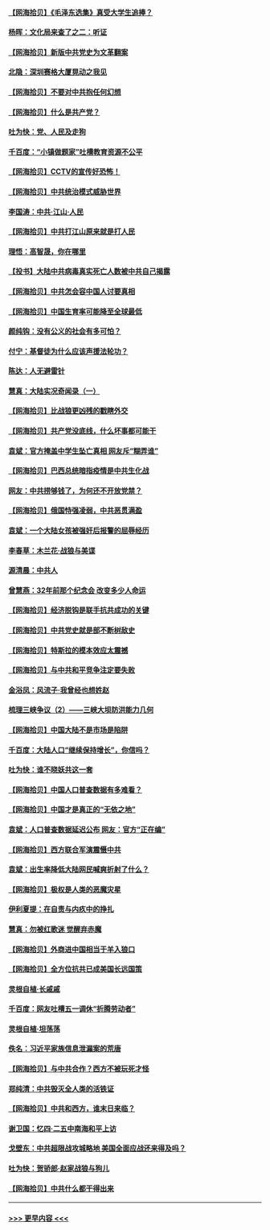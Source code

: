 #### [【网海拾贝】《毛泽东选集》真受大学生追捧？](../pages/nsc993/n12968779.md?t=05231301) 
#### [杨晖：文化局来查了之二：听证](../pages/nsc993/n12966528.md?t=05231301) 
#### [【网海拾贝】新版中共党史为文革翻案](../pages/nsc993/n12967526.md?t=05231301) 
#### [北隐：深圳赛格大厦晃动之我见](../pages/nsc993/n12967393.md?t=05231301) 
#### [【网海拾贝】不要对中共抱任何幻想](../pages/nsc993/n12965222.md?t=05231301) 
#### [【网海拾贝】什么是共产党？](../pages/nsc993/n12962781.md?t=05231301) 
#### [吐为快：党、人民及走狗](../pages/nsc993/n12962747.md?t=05231301) 
#### [千百度：“小镇做题家”吐槽教育资源不公平](../pages/nsc993/n12962705.md?t=05231301) 
#### [【网海拾贝】CCTV的宣传好恐怖！](../pages/nsc993/n12959984.md?t=05231301) 
#### [【网海拾贝】中共统治模式威胁世界](../pages/nsc993/n12957622.md?t=05231301) 
#### [李国涛：中共‧江山‧人民](../pages/nsc993/n12957502.md?t=05231301) 
#### [【网海拾贝】中共打江山原来就是打人民](../pages/nsc993/n12954345.md?t=05231301) 
#### [理悟：高智晟，你在哪里](../pages/nsc993/n12953115.md?t=05231301) 
#### [【投书】大陆中共病毒真实死亡人数被中共自己揭露](../pages/nsc993/n12953050.md?t=05231301) 
#### [【网海拾贝】中共怎会容中国人讨要真相](../pages/nsc993/n12952161.md?t=05231301) 
#### [【网海拾贝】中国生育率可能降至全球最低](../pages/nsc993/n12948793.md?t=05231301) 
#### [颜纯钩：没有公义的社会有多可怕？](../pages/nsc993/n12947626.md?t=05231301) 
#### [付宁：基督徒为什么应该声援法轮功？](../pages/nsc993/n12947233.md?t=05231301) 
#### [陈达：人无避雷针](../pages/nsc993/n12947098.md?t=05231301) 
#### [慧真：大陆实况奇闻录（一）](../pages/nsc993/n12945811.md?t=05231301) 
#### [【网海拾贝】比战狼更凶残的戳瞎外交](../pages/nsc993/n12945717.md?t=05231301) 
#### [【网海拾贝】共产党没底线，什么坏事都可能干](../pages/nsc993/n12942090.md?t=05231301) 
#### [袁斌：官方掩盖中学生坠亡真相 网友斥“糊弄谁”](../pages/nsc993/n12942029.md?t=05231301) 
#### [【网海拾贝】巴西总统暗指疫情是中共生化战](../pages/nsc993/n12938999.md?t=05231301) 
#### [网友：中共捞够钱了，为何还不开放党禁？](../pages/nsc993/n12938952.md?t=05231301) 
#### [【网海拾贝】俄国恃强凌弱，中共恶贯满盈](../pages/nsc993/n12936626.md?t=05231301) 
#### [袁斌：一个大陆女孩被强奸后报警的屈辱经历](../pages/nsc993/n12936547.md?t=05231301) 
#### [李春草：木兰花·战狼与美谍](../pages/nsc993/n12935995.md?t=05231301) 
#### [源清晨：中共人](../pages/nsc993/n12935589.md?t=05231301) 
#### [曾慧燕：32年前那个纪念会 改变多少人命运](../pages/nsc993/n12934233.md?t=05231301) 
#### [【网海拾贝】经济脱钩是联手抗共成功的关键](../pages/nsc993/n12934176.md?t=05231301) 
#### [【网海拾贝】中共党史就是部不断树敌史](../pages/nsc993/n12932844.md?t=05231301) 
#### [【网海拾贝】特斯拉的模本效应太震撼](../pages/nsc993/n12925626.md?t=05231301) 
#### [【网海拾贝】与中共和平竞争注定要失败](../pages/nsc993/n12923326.md?t=05231301) 
#### [金浴凤：风流子‧我曾经也想姓赵](../pages/nsc993/n12920911.md?t=05231301) 
#### [梳理三峡争议（2）——三峡大坝防洪能力几何](../pages/nsc993/n12920173.md?t=05231301) 
#### [【网海拾贝】中国大陆不是市场是陷阱](../pages/nsc993/n12920143.md?t=05231301) 
#### [千百度：大陆人口“继续保持增长”，你信吗？](../pages/nsc993/n12918946.md?t=05231301) 
#### [吐为快：谁不晓妖共这一套](../pages/nsc993/n12918941.md?t=05231301) 
#### [【网海拾贝】中国人口普查数据有多难看？](../pages/nsc993/n12917822.md?t=05231301) 
#### [【网海拾贝】中国才是真正的“无依之地”](../pages/nsc993/n12915845.md?t=05231301) 
#### [袁斌：人口普查数据延迟公布 网友：官方“正在编”](../pages/nsc993/n12915748.md?t=05231301) 
#### [【网海拾贝】西方联合军演震慑中共](../pages/nsc993/n12913466.md?t=05231301) 
#### [袁斌：出生率降低大陆网民喊爽折射了什么？](../pages/nsc993/n12913365.md?t=05231301) 
#### [【网海拾贝】极权是人类的恶魔灾星](../pages/nsc993/n12910697.md?t=05231301) 
#### [伊利夏提：在自责与内疚中的挣扎](../pages/nsc993/n12910493.md?t=05231301) 
#### [慧真：勿被红歌迷 觉醒弃赤魔](../pages/nsc993/n12910485.md?t=05231301) 
#### [【网海拾贝】外商进中国相当于羊入狼口](../pages/nsc993/n12908274.md?t=05231301) 
#### [【网海拾贝】全方位抗共已成美国长远国策](../pages/nsc993/n12906878.md?t=05231301) 
#### [灵根自植‧长戚戚](../pages/nsc993/n12905585.md?t=05231301) 
#### [千百度：网友吐槽五一调休“折腾劳动者”](../pages/nsc993/n12905934.md?t=05231301) 
#### [灵根自植‧坦荡荡](../pages/nsc993/n12905562.md?t=05231301) 
#### [佚名：习近平家族信息泄漏案的荒唐](../pages/nsc993/n12904705.md?t=05231301) 
#### [【网海拾贝】与中共合作？西方不被玩死才怪](../pages/nsc993/n12903873.md?t=05231301) 
#### [郑纯清：中共毁灭全人类的活铁证](../pages/nsc993/n12903785.md?t=05231301) 
#### [【网海拾贝】中共和西方，谁末日来临？](../pages/nsc993/n12903482.md?t=05231301) 
#### [谢卫国：忆四‧二五中南海和平上访](../pages/nsc993/n12902192.md?t=05231301) 
#### [戈壁东：中共超限战攻城略地 美国全面应战还来得及吗？](../pages/nsc993/n12902297.md?t=05231301) 
#### [吐为快：贺骄郎‧赵家战狼与狗儿](../pages/nsc993/n12902280.md?t=05231301) 
#### [【网海拾贝】中共什么都干得出来](../pages/nsc993/n12897500.md?t=05231301) 

----
#### [ >>> 更早内容 <<< ](../indexes/nsc993-earlier.md)
